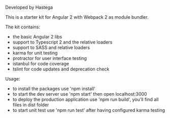 Developed by Hastega

This is a starter kit for Angular 2 with Webpack 2 as module bundler.

The kit contains:
- the basic Angular 2 libs
- support to Typescript 2 and the relative loaders
- support to SASS and relative loaders
- karma for unit testing
- protractor for user interface testing
- istanbul for code coverage
- tslint for code updates and deprecation check

Usage:
- to install the packages use 'npm install'
- to start the dev server use 'npm start' then open localhost:3000
- to deploy the production application use 'npm run build', you'll find all files in dist folder
- to start unit test use 'npm run test' after having configured karma testing